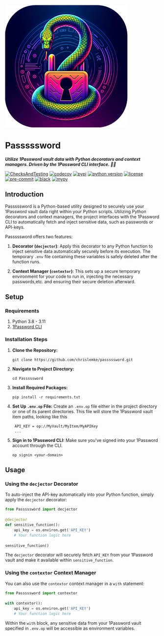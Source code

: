 ![The Transformer](https://raw.githubusercontent.com/chrislemke/passsssword/master/docs/assets/icon.png)

# Passsssword
***Utilize 1Password vault data with Python decorators and context managers. Driven by the 1Password CLI interface. 🐍🔐***

[![ChecksAndTesting](https://github.com/chrislemke/passsssword/actions/workflows/checks-testing.yml/badge.svg)](https://github.com/chrislemke/passsssword/actions/workflows/checks-testing.yml)
[![codecov](https://codecov.io/github/chrislemke/passsssword/branch/main/graph/badge.svg?token=LJLXQXX6M8)](https://codecov.io/github/chrislemke/passsssword)
[![pypi](https://img.shields.io/pypi/v/passsssword)](https://pypi.org/project/passsssword/)
[![python version](https://img.shields.io/pypi/pyversions/passsssword?logo=python&logoColor=yellow)](https://www.python.org/)
[![license](https://img.shields.io/github/license/chrislemke/passsssword)](https://github.com/chrislemke/passsssword/blob/main/LICENSE)
[![pre-commit](https://img.shields.io/badge/pre--commit-enabled-brightgreen?logo=pre-commit&logoColor=white)](https://github.com/pre-commit/pre-commit)
[![black](https://img.shields.io/badge/code%20style-black-000000.svg)](https://github.com/psf/black)
[![mypy](http://www.mypy-lang.org/static/mypy_badge.svg)](https://github.com/python/mypy)


## Introduction

Passsssword is a Python-based utility designed to securely use your 1Password vault data right within your Python scripts. Utilizing Python decorators and context managers, the project interfaces with the 1Password CLI to automatically fetch and inject sensitive data, such as passwords or API-keys.

Passsssword offers two features:

1. **Decorator (`decjector`)**: Apply this decorator to any Python function to inject sensitive data automatically securely before its execution. The temporary `.env` file containing these variables is safely deleted after the function runs.

2. **Context Manager (`contextor`)**: This sets up a secure temporary environment for your code to run in, injecting the necessary passwords,etc. and ensuring their secure deletion afterward.

## Setup

### Requirements

1. Python 3.8 - 3.11
2. [1Password CLI](https://1password.com/downloads/command-line/)

### Installation Steps

1. **Clone the Repository:**
   ```
   git clone https://github.com/chrislemke/passsssword.git
   ```

2. **Navigate to Project Directory:**
   ```
   cd Passsssword
   ```

3. **Install Required Packages:**
   ```
   pip install -r requirements.txt
   ```

4. **Set Up `.env.op` File:**
   Create an `.env.op` file either in the project directory or one of its parent directories. This file will store the 1Password vault item paths, looking like this
   ```
    API_KEY = op://MyVault/MyItem/MyAPIKey
    ...
   ```

5. **Sign in to 1Password CLI:**
   Make sure you've signed into your 1Password account through the CLI.
   ```
   op signin <your-domain>
   ```

## Usage

### Using the `decjector` Decorator

To auto-inject the API-key automatically into your Python function, simply apply the `decjector` decorator:

```python
from Passsssword import decjector

@decjector
def sensitive_function():
    api_key = os.environ.get('API_KEY')
    # Your function logic here

sensitive_function()
```

The `decjector` decorator will securely fetch `API_KEY` from your 1Password vault and make it available within `sensitive_function`.

### Using the `contextor` Context Manager

You can also use the `contextor` context manager in a `with` statement:

```python
from Passsssword import contextor

with contextor():
    api_key = os.environ.get('API_KEY')
    # Your function logic here
```

Within the `with` block, any sensitive data from your 1Password vault specified in `.env.op` will be accessible as environment variables.
